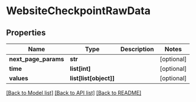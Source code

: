 # WebsiteCheckpointRawData

## Properties
Name | Type | Description | Notes
------------ | ------------- | ------------- | -------------
**next_page_params** | **str** |  | [optional] 
**time** | **list[int]** |  | [optional] 
**values** | **list[list[object]]** |  | [optional] 

[[Back to Model list]](../README.md#documentation-for-models) [[Back to API list]](../README.md#documentation-for-api-endpoints) [[Back to README]](../README.md)


